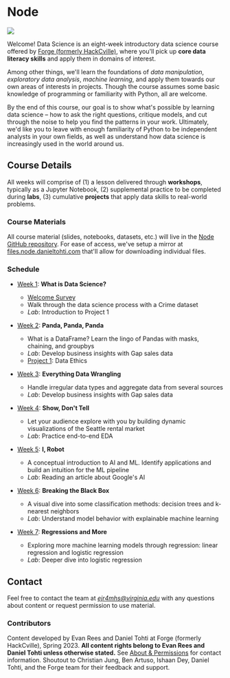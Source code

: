 # Node
![](tools/images/forge-coral-banner.png)

Welcome! Data Science is an eight-week introductory data science course offered by [Forge (formerly HackCville)](https://joinforge.co/), where you'll pick up **core data literacy skills** and apply them in domains of interest.

Among other things, we'll learn the foundations of *data manipulation*, *exploratory data analysis*, *machine learning*, and apply them towards our own areas of interests in projects. Though the course assumes some basic knowledge of programming or familiarity with Python, all are welcome.

By the end of this course, our goal is to show what's possible by learning data science – how to ask the right questions, critique models, and cut through the noise to help you find the patterns in your work. Ultimately, we'd like you to leave with enough familiarity of Python to be independent analysts in your own fields, as well as understand how data science is increasingly used in the world around us.

## Course Details 
All weeks will comprise of (1) a lesson delivered through **workshops**, typically as a Jupyter Notebook, (2) supplemental practice to be completed during **labs**, (3) cumulative **projects** that apply data skills to real-world problems. 

### Course Materials
All course material (slides, notebooks, datasets, etc.) will live in the [Node GitHub repository](https://github.com/dt3zjy/node). For ease of access, we've setup a mirror at [files.node.danieltohti.com](https://files.node.danieltohti.com/) that'll allow for downloading individual files.

### Schedule
- [Week 1](./week-1): **What is Data Science?** 
    - [Welcome Survey](https://forms.office.com/r/WQe5iz5jUw)
    - Walk through the data science process with a Crime dataset
    - *Lab*: Introduction to Project 1

- [Week 2](./week-2): **Panda, Panda, Panda** 
    - What is a DataFrame? Learn the lingo of Pandas with masks, chaining, and groupbys
    - *Lab*: Develop business insights with Gap sales data
    - [Project 1](projects/project-1/): Data Ethics

- [Week 3](./week-3): **Everything Data Wrangling** 
    - Handle irregular data types and aggregate data from several sources
    - *Lab*: Develop business insights with Gap sales data

- [Week 4](./week-4): **Show, Don't Tell** 
    - Let your audience explore with you by building dynamic visualizations of the Seattle rental market
    - *Lab*: Practice end-to-end EDA

- [Week 5](./week-6): **I, Robot** 
    - A conceptual introduction to AI and ML. Identify applications and build an intuition for the ML pipeline
    - *Lab*: Reading an article about Google's AI

- [Week 6](./week-7): **Breaking the Black Box** 
    - A visual dive into some classification methods: decision trees and k-nearest neighbors
    - *Lab*: Understand model behavior with explainable machine learning

- [Week 7](./week-8): **Regressions and More**
    - Exploring more machine learning models through regression: linear regression and logistic regression
    - *Lab*: Deeper dive into logistic regression
<!--

- [Week 8](./week-8): **More Than Just Accuracy** 
    - Critically evaluate model performance through an animated approach
    - *[Project 3](./project-3) (Option 1)*: Compete with your peers on Kaggle to build the best model
- [Week 9](./week-9): **Beyond ML** 
    - Explore topics ranging from APIs, NLP, web scraping & more, taught by our PCs
    - *[Project 3](./project-3) (Option 2)*: Learn something on your own, and publish an article on Medium!
- [Week 10](./week-10): **Show and Tell** 
    - Show off your work! Show us anything you've made this semester, and we'll present what we're excited about, too.
-->
## Contact
Feel free to contact the team at *ejr4mhs@virginia.edu* with any questions about content or request permission to use material.

### Contributors
Content developed by Evan Rees and Daniel Tohti at Forge (formerly HackCville), Spring 2023. **All content rights belong to Evan Rees and Daniel Tohti unless otherwise stated.** See [About & Permissions](tools/about/ABOUT.md) for contact information. Shoutout to Christian Jung, Ben Artuso, Ishaan Dey, Daniel Tohti, and the Forge team for their feedback and support.
